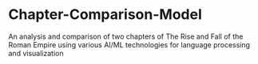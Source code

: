 # Chapter-Comparison-Model
An analysis and comparison of two chapters of The Rise and Fall of the Roman Empire using various AI/ML technologies for language processing and visualization
